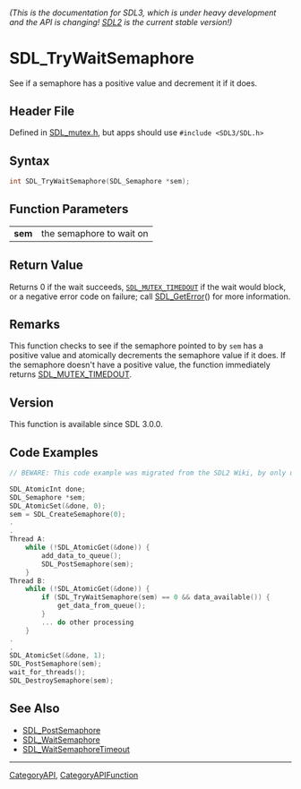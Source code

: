 ###### (This is the documentation for SDL3, which is under heavy development and the API is changing! [SDL2](https://wiki.libsdl.org/SDL2/) is the current stable version!)
# SDL_TryWaitSemaphore

See if a semaphore has a positive value and decrement it if it does.

## Header File

Defined in [SDL_mutex.h](https://github.com/libsdl-org/SDL/blob/main/include/SDL3/SDL_mutex.h), but apps should use `#include <SDL3/SDL.h>`

## Syntax

```c
int SDL_TryWaitSemaphore(SDL_Semaphore *sem);

```

## Function Parameters

|             |                          |
| ----------- | ------------------------ |
| **sem**     | the semaphore to wait on |

## Return Value

Returns 0 if the wait succeeds, [`SDL_MUTEX_TIMEDOUT`](SDL_MUTEX_TIMEDOUT)
if the wait would block, or a negative error code on failure; call
[SDL_GetError](SDL_GetError)() for more information.

## Remarks

This function checks to see if the semaphore pointed to by `sem` has a
positive value and atomically decrements the semaphore value if it does. If
the semaphore doesn't have a positive value, the function immediately
returns [SDL_MUTEX_TIMEDOUT](SDL_MUTEX_TIMEDOUT).

## Version

This function is available since SDL 3.0.0.

## Code Examples

```c
// BEWARE: This code example was migrated from the SDL2 Wiki, by only updating the names.

SDL_AtomicInt done;
SDL_Semaphore *sem;
SDL_AtomicSet(&done, 0);
sem = SDL_CreateSemaphore(0);
.
.
Thread A:
    while (!SDL_AtomicGet(&done)) {
        add_data_to_queue();
        SDL_PostSemaphore(sem);
    }
Thread B:
    while (!SDL_AtomicGet(&done)) {
        if (SDL_TryWaitSemaphore(sem) == 0 && data_available()) {
            get_data_from_queue();
        }
        ... do other processing
    }
.
.
SDL_AtomicSet(&done, 1);
SDL_PostSemaphore(sem);
wait_for_threads();
SDL_DestroySemaphore(sem);
```

## See Also

* [SDL_PostSemaphore](SDL_PostSemaphore)
* [SDL_WaitSemaphore](SDL_WaitSemaphore)
* [SDL_WaitSemaphoreTimeout](SDL_WaitSemaphoreTimeout)

----
[CategoryAPI](CategoryAPI), [CategoryAPIFunction](CategoryAPIFunction)

